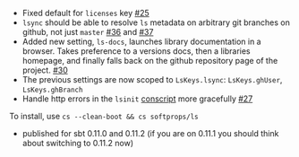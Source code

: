 - Fixed default for `licenses` key [#25](https://github.com/softprops/ls/issues/25)
- `lsync` should be able to resolve `ls` metadata on arbitrary git branches on github, not just `master` [#36](https://github.com/softprops/ls/issues/36) and [#37](https://github.com/softprops/ls/issues/37)
- Added new setting, `ls-docs`, launches library documentation in a browser. Takes preference to a versions docs, then a libraries homepage, and finally falls back on the github repository page of the project. [#30](https://github.com/softprops/ls/issues/30)
- The previous settings are now scoped to `LsKeys.lsync`: `LsKeys.ghUser`, `LsKeys.ghBranch`
- Handle http errors in the `lsinit` [conscript]() more gracefully [#27](https://github.com/softprops/ls/issues/27)

To install, use `cs --clean-boot && cs softprops/ls`

- published for sbt 0.11.0 and 0.11.2 (if you are on 0.11.1 you should think about switching to 0.11.2 now)

